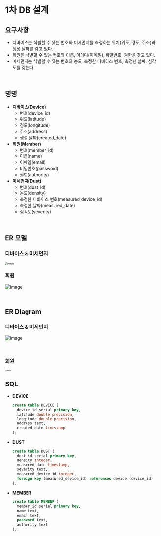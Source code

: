# 1차 DB 설계

## 요구사항

* 디바이스는 식별할 수 있는 번호와 미세먼지를 측정하는 위치(위도, 경도, 주소)와 생성 날짜를 갖고 있다.
* 회원은 식별할 수 있는 번호와 이름, 아이디(이메일), 비밀번호, 권한을 갖고 있다.
* 미세먼지는 식별할 수 있는 번호와 농도, 측정한 디바이스 번호, 측정한 날짜, 심각도를 갖는다.

<br>

## 명명

* **디바이스(Device)**
  * 번호(device_id)
  * 위도(latitude)
  * 경도(longitude)
  * 주소(address)
  * 생성 날짜(created_date)
* **회원(Member)**
  * 번호(member_id)
  * 이름(name)
  * 이메일(email)
  * 비밀번호(password)
  * 권한(authority)
* **미세먼지(Dust)**
  * 번호(dust_id)
  * 농도(density)
  * 측정한 디바이스 번호(measured_device_id)
  * 측정한 날짜(measured_date)
  * 심각도(severity)

<br>

## ER 모델

### 디바이스 & 미세먼지

<img src="https://user-images.githubusercontent.com/43431081/79062428-44a89a80-7cd5-11ea-8a3e-13757321cd10.png" alt="image" style="zoom:50%;" />

<br>

### 회원

![image](https://user-images.githubusercontent.com/43431081/79062447-7de10a80-7cd5-11ea-8fcd-7e81661e5c6f.png)

<br>

## ER Diagram

### 디바이스 & 미세먼지

![image](https://user-images.githubusercontent.com/43431081/79062804-3dcf5700-7cd8-11ea-9278-27916a09910c.png)

<br>

### 회원

<img src="https://user-images.githubusercontent.com/43431081/79062808-458efb80-7cd8-11ea-95c8-eda6d0e84d2b.png" alt="image" style="zoom:33%;" />

<br>

## SQL

* **DEVICE**

  ```sql
  create table DEVICE (
    device_id serial primary key,
    latitude double precision,
    longitude double precision,
    address text,
    created_date timestamp
  );
  ```

* **DUST**

  ```sql
  create table DUST (
    dust_id serial primary key,
    density integer,
    measured_date timestamp,
    severity text,
    measured_device_id integer,
    foreign key (measured_device_id) references device (device_id)
  );
  ```

* **MEMBER**

  ```sql
  create table MEMBER (
    member_id serial primary key,
    name text,
    email text,
    password text,
    authority text
  );
  ```